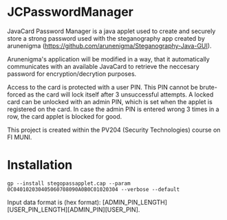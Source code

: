 # JCPasswordManager
JavaCard Password Manager is a java applet used to create and securely store a strong password used with the steganography app created by arunenigma (https://github.com/arunenigma/Steganography-Java-GUI). 

Arunenigma's application will be modified in a way, that it automatically communicates with an available JavaCard to retrieve the neccesary password for encryption/decrytion purposes. 

Access to the card is protected with a user PIN. This PIN cannot be brute-forced as the card will lock itself after 3 unsuccessful attempts. A locked card can be unlocked with an admin PIN, which is set when the applet is registered on the card. In case the admin PIN is entered wrong 3 times in a row, the card applet is blocked for good.    

This project is created within the PV204 (Security Technologies) course on FI MUNI.

# Installation

```
gp --install stegopassapplet.cap --param 0C040102030405060708090A0B0C01020304 --verbose --default
```

Input data format is (hex format): [ADMIN_PIN_LENGTH][USER_PIN_LENGTH][ADMIN_PIN][USER_PIN].
